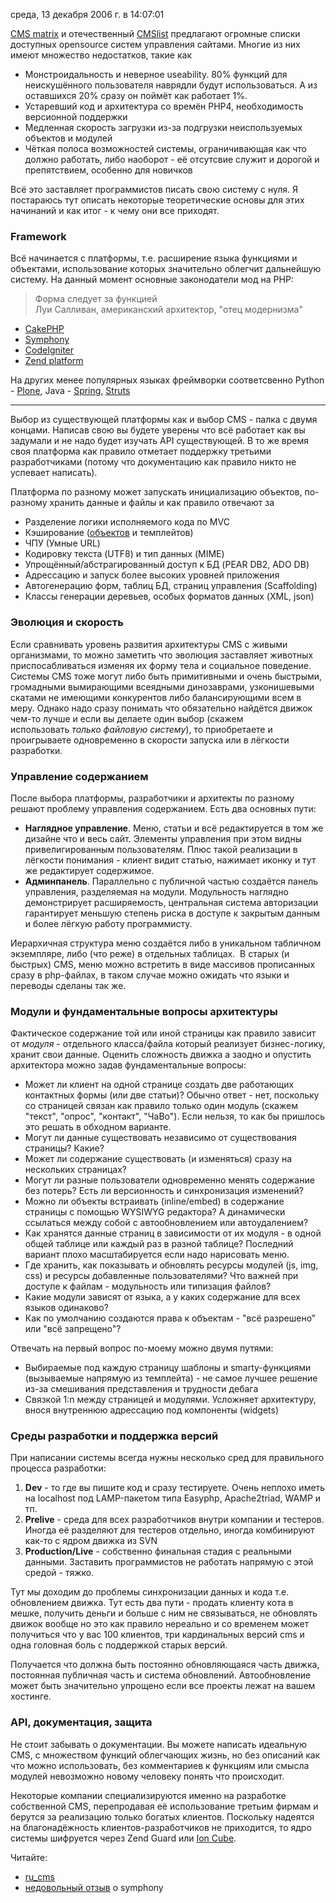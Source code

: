 среда, 13 декабря 2006 г. в 14:07:01

[CMS matrix](http://www.cmsmatrix.org/matrix/cms-matrix) и отечественный [CMSlist](http://cmslist.ru/) предлагают огромные списки доступных opensource систем управления сайтами. Многие из них имеют множество недостатков, такие как

- Монстроидальность и неверное useability. 80% функций для неискушённого пользователя наврядли будут использоваться. А из оставшихся 20% сразу он поймёт как работает 1%.
- Устаревший код и архитектура со времён PHP4, необходимость версионной поддержки
- Медленная скорость загрузки из-за подгрузки неиспользуемых объектов и модулей
- Чёткая полоса возможностей системы, ограничивающая как что должно работать, либо наоборот - её отсутсвие служит и дорогой и препятствием, особенно для новичков

Всё это заставляет программистов писать свою систему с нуля. Я постараюсь тут описать некоторые теоретические основы для этих начинаний и как итог - к чему они все приходят.

<!-- truncate -->

### Framework

Всё начинается с платформы, т.е. расширение языка функциями и объектами, использование которых значительно облегчит дальнейшую систему. На данный момент основные законодатели мод на PHP:

> Форма следует за функцией  
> Луи Салливан, американский архитектор, "отец модернизма"

- [CakePHP](http://www.cakephp.org/)
- [Symphony](http://www.symfony-project.com/)
- [CodeIgniter](http://www.codeigniter.com/)
- [Zend platform](http://www.zend.com/en/products/platform/)

На других менее популярных языках фреймворки соответсвенно Python - [Plone](http://plone.org/), Java - [Spring](http://www.springframework.org/), [Struts](http://struts.apache.org/1.x/)

---

Выбор из существующей платформы как и выбор CMS - палка с двумя концами. Написав свою вы будете уверены что всё работает как вы задумали и не надо будет изучать API существующей. В то же время своя платформа как правило отметает поддержку третьими разработчиками (потому что документацию как правило никто не успевает написать).

Платформа по разному может запускать инициализацию объектов, по-разному хранить данные и файлы и как правило отвечают за

- Разделение логики исполняемого кода по MVC
- Кэширование ([объектов](http://www.danga.com/memcached/) и темплейтов)
- ЧПУ (Умные URL)
- Кодировку текста (UTF8) и тип данных (MIME)
- Упрощённый/абстрагированный доступ к БД (PEAR DB2, ADO DB)
- Адрессацию и запуск более высоких уровней приложения
- Автогенерацию форм, таблиц БД, страниц управления (Scaffolding)
- Классы генерации деревьев, особых форматов данных (XML, json)

### Эволюция и скорость

Если сравнивать уровень развития архитектуры CMS с живыми организмами, то можно заметить что эволюция заставляет животных приспосабливаться изменяя их форму тела и социальное поведение. Системы CMS тоже могут либо быть примитивными и очень быстрыми, громадными вымирающими всеядными динозаврами, узконишевыми скатами не имеющими конкурентов либо балансирующими всем в меру. Однако надо сразу понимать что обязательно найдётся движок чем-то лучше и если вы делаете один выбор (скажем использовать _только файловую систему_), то приобретаете и проигрываете одновременно в скорости запуска или в лёгкости разработки.

### Управление содержанием  

После выбора платформы, разработчики и архитекты по разному решают проблему управления содержанием. Есть два основных пути:

- **Наглядное управление**. Меню, статьи и всё редактируется в том же дизайне что и весь сайт. Элементы управления при этом видны привелигированным пользователям. Плюс такой реализации в лёгкости понимания - клиент видит статью, нажимает иконку и тут же редактирует содержимое.
- **Админпанель**. Параллельно с публичной частью создаётся панель управления, разделяемая на модули. Модульность наглядно демонстрирует расширяемость, центральная система авторизации гарантирует меньшую степень риска в доступе к закрытым данным и более лёгкую работу программисту.

Иерархичная структура меню создаётся либо в уникальном табличном экземпляре, либо (что реже) в отдельных таблицах.  В старых (и быстрых) CMS, меню можно встретить в виде массивов прописанных сразу в php-файлах, в таком случае можно ожидать что языки и переводы сделаны так же.

### Модули и фундаментальные вопросы архитектуры  

Фактическое содержание той или иной страницы как правило зависит от _модуля_ - отдельного класса/файла который реализует бизнес-логику, хранит свои данные. Оценить сложность движка а заодно и опустить архитектора можно задав фундаментальные вопросы:

- Может ли клиент на одной странице создать две работающих контактных формы (или две статьи)? Обычно ответ - нет, поскольку со страницей связан как правило только один модуль (скажем "текст", "опрос", "контакт", "ЧаВо"). Если нельзя, то как бы пришлось это решать в обходном варианте.
- Могут ли данные существовать независимо от существования страницы? Какие?
- Может ли содержание существовать (и изменяться) сразу на нескольких страницах?
- Могут ли разные пользователи одновременно менять содержание без потерь? Есть ли версионность и синхронизация изменений?
- Можно ли объекты встраивать (inline/embed) в содержание страницы с помощью WYSIWYG редактора? А динамически ссылаться между собой с автообновлением или автоудалением?
- Как хранятся данные страниц в зависимости от их модуля - в одной общей таблице или каждый раз в разной таблице? Последний вариант плохо масштабируется если надо нарисовать меню.
- Где хранить, как показывать и обновлять ресурсы модулей (js, img, css) и ресурсы добавленные пользователями? Что важней при доступе к файлам - модульность или типизация файлов?
- Какие модули зависят от языка, а у каких содержание для всех языков одинаково?
- Как по умолчанию создаются права к объектам - "всё разрешено" или "всё запрещено"?

Отвечать на первый вопрос по-моему можно двумя путями:

- Выбираемые под каждую страницу шаблоны и smarty-функциями (вызываемые напрямую из темплейта) - не самое лучшее решение из-за смешивания представления и трудности дебага
- Связкой 1:n между страницей и модулями. Усложняет архитектуру, внося внутреннюю адрессацию под компоненты (widgets)

### Среды разработки и поддержка версий  

При написании системы всегда нужны несколько сред для правильного процесса разработки:

1. **Dev** - то где вы пишите код и сразу тестируете. Очень неплохо иметь на localhost под LAMP-пакетом типа Easyphp, Apache2triad, WAMP и тп.
2. **Prelive** - среда для всех разработчиков внутри компании и тестеров. Иногда её разделяют для тестеров отдельно, иногда комбинируют как-то с ядром движка из SVN
3. **Production/Live** - собственно финальная стадия с реальными данными. Заставить программистов не работать напрямую с этой средой - тяжко.

Тут мы доходим до проблемы синхронизации данных и кода т.е. обновлением движка. Тут есть два пути - продать клиенту кота в мешке, получить деньги и больше с ним не связываться, не обновлять движок вообще но это как правило нереально и со временем может получиться что у вас 100 клиентов, три кардинальных версий cms и одна головная боль с поддержкой старых версий.

Получается что должна быть постоянно обновляющаяся часть движка, постоянная публичная часть и система обновлений. Автообновление может быть значительно упрощено если все проекты лежат на вашем хостинге.

### API, документация, защита  

Не стоит забывать о документации. Вы можете написать идеальную CMS, с множеством функций облегчающих жизнь, но без описаний как что можно использовать, без комментариев к функциям или смысла модулей невозможно новому человеку понять что происходит.

Некоторые компании специализируются именно на разработке собственной CMS, перепродавая её использование третьим фирмам и берутся за реализацию только богатых клиентов. Поскольку надеятся на благонадёжность клиентов-разработчиков не приходится, то ядро системы шифруется через Zend Guard или [Ion Cube](http://www.ioncube.com/).

Читайте:

- [ru_cms](http://community.livejournal.com/ru_cms/)
- [недовольный отзыв](http://chelovek.com.ua/2009/04/06/%D1%81%D0%B8%D0%BC%D1%84%D0%BE%D0%BD%D0%B8%D1%8F-%D0%BD%D0%B5-%D0%B7%D0%B0%D0%B7%D0%B2%D1%83%D1%87%D0%B0%D0%BB%D0%B0-symfony-%D0%BD%D0%B5-%D0%BF%D0%BE%D0%BD%D1%80%D0%B0%D0%B2%D0%B8%D0%BB%D1%81%D1%8F/) о symphony